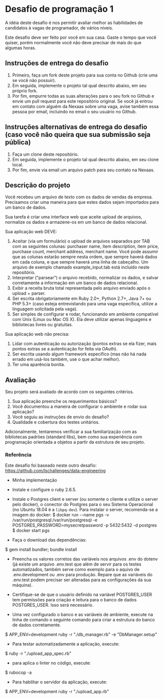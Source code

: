 # Desafio de programação 1
A idéia deste desafio é nos permitir avaliar melhor as habilidades de candidatos à vagas de programador, de vários níveis.

Este desafio deve ser feito por você em sua casa. Gaste o tempo que você quiser, porém normalmente você não deve precisar de mais do que algumas horas.

## Instruções de entrega do desafio
1. Primeiro, faça um fork deste projeto para sua conta no Github (crie uma se você não possuir).
1. Em seguida, implemente o projeto tal qual descrito abaixo, em seu próprio fork.
1. Por fim, empurre todas as suas alterações para o seu fork no Github e envie um pull request para este repositório original. Se você já entrou em contato com alguém da Nexaas sobre uma vaga, avise também essa pessoa por email, incluindo no email o seu usuário no Github.

## Instruções alternativas de entrega do desafio (caso você não queira que sua submissão seja pública)
1. Faça um clone deste repositório.
1. Em seguida, implemente o projeto tal qual descrito abaixo, em seu clone local.
1. Por fim, envie via email um arquivo patch para seu contato na Nexaas.

## Descrição do projeto
Você recebeu um arquivo de texto com os dados de vendas da empresa. Precisamos criar uma maneira para que estes dados sejam importados para um banco de dados.

Sua tarefa é criar uma interface web que aceite upload de arquivos, normalize os dados e armazene-os em um banco de dados relacional.

Sua aplicação web DEVE:

1. Aceitar (via um formulário) o upload de arquivos separados por TAB com as seguintes colunas: purchaser name, item description, item price, purchase count, merchant address, merchant name. Você pode assumir que as colunas estarão sempre nesta ordem, que sempre haverá dados em cada coluna, e que sempre haverá uma linha de cabeçalho. Um arquivo de exemplo chamado example_input.tab está incluído neste repositório.
1. Interpretar ("parsear") o arquivo recebido, normalizar os dados, e salvar corretamente a informação em um banco de dados relacional.
1. Exibir a receita bruta total representada pelo arquivo enviado após o upload + parser.
1. Ser escrita obrigatoriamente em Ruby 2.0+, Python 2.7+, Java 7+ ou PHP 5.3+ (caso esteja entrevistando para uma vaga específica, utilize a linguagem solicitada pela vaga).
1. Ser simples de configurar e rodar, funcionando em ambiente compatível com Unix (Linux ou Mac OS X). Ela deve utilizar apenas linguagens e bibliotecas livres ou gratuitas.

Sua aplicação web não precisa:

1. Lidar com autenticação ou autorização (pontos extras se ela fizer, mais pontos extras se a autenticação for feita via OAuth).
1. Ser escrita usando algum framework específico (mas não há nada errado em usá-los também, use o que achar melhor).
1. Ter uma aparência bonita.

## Avaliação
Seu projeto será avaliado de acordo com os seguintes critérios.

1. Sua aplicação preenche os requerimentos básicos?
1. Você documentou a maneira de configurar o ambiente e rodar sua aplicação?
1. Você seguiu as instruções de envio do desafio?
1. Qualidade e cobertura dos testes unitários.

Adicionalmente, tentaremos verificar a sua familiarização com as bibliotecas padrões (standard libs), bem como sua experiência com programação orientada a objetos a partir da estrutura de seu projeto.

### Referência

Este desafio foi baseado neste outro desafio: https://github.com/lschallenges/data-engineering

* Minha implementação

- Instale e configure o ruby 2.6.5.

- Instale o Postgres client e server (ou somente o cliente e utilize o server pelo docker), o conector do Postgres para o seu Sistema Operacional (no Ubuntu 18.04 é a `libpq-dev`). Para instalar o server, recomenda-se a imagem do docker:
$ docker run --name pgs -v /var/run/postgresql:/var/run/postgresql -e
POSTGRES_PASSWORD=mysecretpassword -p 5432:5432  -d postgres
$ docker start pgs

- Faça o download das dependências:

$ gem install bundler; bundle install

- Preencha os valores corretos das variáveis nos arquivos .env do dotenv (já existe um arquivo
  .env.test que além de servir para os testes automatizados, também serve como exemplo para o aquivo
de .env.development ou .env para produção. Repare que as variáveis do .env.test podem precisar ser
alteradas para as configurações da sua máquina).

- Certifique-se de que o usuário definido na variável POSTGRES_USER tem permissões para criação e
  leitura para o banco de dados POSTGRES_USER. Isso será necessário.

- Uma vez configurado o banco e as variáveis de ambiente, execute na linha de comando o seguinte comando para criar a estrutura do banco de dados corretamente.

$ APP_ENV=development ruby -r "./db_manager.rb" -e "DbManager.setup"

- Para testar automatizadamente a aplicação, execute:

$ ruby -r "./upload_app_spec.rb"

- para aplica o linter no código, execute:

$ rubocop -a

- Para habilitar o servidor da aplicação, execute:

$ APP_ENV=development ruby -r "./upload_app.rb"
